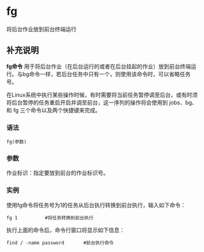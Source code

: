 fg
===

将后台作业放到前台终端运行

## 补充说明

**fg命令** 用于将后台作业（在后台运行的或者在后台挂起的作业）放到前台终端运行。与bg命令一样，若后台任务中只有一个，则使用该命令时，可以省略任务号。

在Linux系统中执行某些操作时候，有时需要将当前任务暂停调至后台，或有时须将后台暂停的任务重启开启并调至前台，这一序列的操作将会使用到 jobs、bg、和 fg 三个命令以及两个快捷键来完成。

### 语法  

```
fg(参数)
```

### 参数  

作业标识：指定要放到前台的作业标识号。

### 实例  

使用fg命令将任务号为1的任务从后台执行转换到前台执行，输入如下命令：

```
fg 1          #将任务转换到前台执行
```

执行上面的命令后，命令行窗口将显示如下信息：

```
find / -name password       #前台执行命令
```


<!-- Linux命令行搜索引擎：https://jaywcjlove.github.io/linux-command/ -->